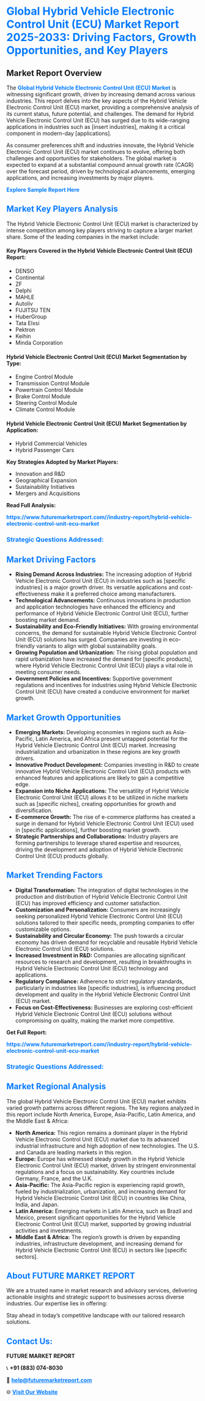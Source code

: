<h1 style="color: #007BFF;">Global Hybrid Vehicle Electronic Control Unit (ECU) Market Report 2025-2033: Driving Factors, Growth Opportunities, and Key Players</h1>

<section id="overview">
<h2>Market Report Overview</h2>
<p>The <a href="https://www.futuremarketreport.com//industry-report/hybrid-vehicle-electronic-control-unit-ecu-market" style="color: #007BFF; text-decoration: none;"><strong>Global Hybrid Vehicle Electronic Control Unit (ECU) Market</strong></a> is witnessing significant growth, driven by increasing demand across various industries. This report delves into the key aspects of the Hybrid Vehicle Electronic Control Unit (ECU) market, providing a comprehensive analysis of its current status, future potential, and challenges. The demand for Hybrid Vehicle Electronic Control Unit (ECU) has surged due to its wide-ranging applications in industries such as [insert industries], making it a critical component in modern-day [applications].</p>
<p>As consumer preferences shift and industries innovate, the Hybrid Vehicle Electronic Control Unit (ECU) market continues to evolve, offering both challenges and opportunities for stakeholders. The global market is expected to expand at a substantial compound annual growth rate (CAGR) over the forecast period, driven by technological advancements, emerging applications, and increasing investments by major players.</p>
</section>

<section id="overview">
<p><a href="https://www.futuremarketreport.com//request-sample/reportId=91503" style="color: #007BFF; text-decoration: none;"><strong>Explore Sample Report Here</strong></a></p>
</section>

<section id="key-players">
<h2 style="color: #007BFF;">Market Key Players Analysis</h2>
<p>The Hybrid Vehicle Electronic Control Unit (ECU) market is characterized by intense competition among key players striving to capture a larger market share. Some of the leading companies in the market include:</p>
<h4>Key Players Covered in the Hybrid Vehicle Electronic Control Unit (ECU) Report:</h4>
<ul><li>DENSO</li><li>Continental</li><li>ZF</li><li>Delphi</li><li>MAHLE</li><li>Autoliv</li><li>FUJITSU TEN</li><li>HuberGroup</li><li>Tata Elxsi</li><li>Pektron</li><li>Keihin</li><li>Minda Corporation</li></ul>
<h4>Hybrid Vehicle Electronic Control Unit (ECU) Market Segmentation by Type:</h4>
<ul><li>Engine Control Module</li><li>Transmission Control Module</li><li>Powertrain Control Module</li><li>Brake Control Module</li><li>Steering Control Module</li><li>Climate Control Module</li></ul>

<h4>Hybrid Vehicle Electronic Control Unit (ECU) Market Segmentation by Application:</h4>
<ul><li>Hybrid Commercial Vehicles</li><li>Hybrid Passenger Cars</li></ul>
<p><strong>Key Strategies Adopted by Market Players:</strong></p>
<ul>
<li>Innovation and R&D</li>
<li>Geographical Expansion</li>
<li>Sustainability Initiatives</li>
<li>Mergers and Acquisitions</li>
</ul>
</section>

<section>
<p><strong>Read Full Analysis: </strong></p><a href="https://www.futuremarketreport.com//industry-report/hybrid-vehicle-electronic-control-unit-ecu-market" style="color: #007BFF; text-decoration: none;"><strong>https://www.futuremarketreport.com//industry-report/hybrid-vehicle-electronic-control-unit-ecu-market</strong></a>
<h3 style="color: #007BFF;">Strategic Questions Addressed:</h3>
</section>

<section id="driving-factors">
<h2 style="color: #007BFF;">Market Driving Factors</h2>
<ul>
<li><strong>Rising Demand Across Industries:</strong> The increasing adoption of Hybrid Vehicle Electronic Control Unit (ECU) in industries such as [specific industries] is a major growth driver. Its versatile applications and cost-effectiveness make it a preferred choice among manufacturers.</li>
<li><strong>Technological Advancements:</strong> Continuous innovations in production and application technologies have enhanced the efficiency and performance of Hybrid Vehicle Electronic Control Unit (ECU), further boosting market demand.</li>
<li><strong>Sustainability and Eco-Friendly Initiatives:</strong> With growing environmental concerns, the demand for sustainable Hybrid Vehicle Electronic Control Unit (ECU) solutions has surged. Companies are investing in eco-friendly variants to align with global sustainability goals.</li>
<li><strong>Growing Population and Urbanization:</strong> The rising global population and rapid urbanization have increased the demand for [specific products], where Hybrid Vehicle Electronic Control Unit (ECU) plays a vital role in meeting consumer needs.</li>
<li><strong>Government Policies and Incentives:</strong> Supportive government regulations and incentives for industries using Hybrid Vehicle Electronic Control Unit (ECU) have created a conducive environment for market growth.</li>
</ul>
</section>

<section id="growth-opportunities">
<h2 style="color: #007BFF;">Market Growth Opportunities</h2>
<ul>
<li><strong>Emerging Markets:</strong> Developing economies in regions such as Asia-Pacific, Latin America, and Africa present untapped potential for the Hybrid Vehicle Electronic Control Unit (ECU) market. Increasing industrialization and urbanization in these regions are key growth drivers.</li>
<li><strong>Innovative Product Development:</strong> Companies investing in R&D to create innovative Hybrid Vehicle Electronic Control Unit (ECU) products with enhanced features and applications are likely to gain a competitive edge.</li>
<li><strong>Expansion into Niche Applications:</strong> The versatility of Hybrid Vehicle Electronic Control Unit (ECU) allows it to be utilized in niche markets such as [specific niches], creating opportunities for growth and diversification.</li>
<li><strong>E-commerce Growth:</strong> The rise of e-commerce platforms has created a surge in demand for Hybrid Vehicle Electronic Control Unit (ECU) used in [specific applications], further boosting market growth.</li>
<li><strong>Strategic Partnerships and Collaborations:</strong> Industry players are forming partnerships to leverage shared expertise and resources, driving the development and adoption of Hybrid Vehicle Electronic Control Unit (ECU) products globally.</li>
</ul>
</section>

<section id="trending-factors">
<h2 style="color: #007BFF;">Market Trending Factors</h2>
<ul>
<li><strong>Digital Transformation:</strong> The integration of digital technologies in the production and distribution of Hybrid Vehicle Electronic Control Unit (ECU) has improved efficiency and customer satisfaction.</li>
<li><strong>Customization and Personalization:</strong> Consumers are increasingly seeking personalized Hybrid Vehicle Electronic Control Unit (ECU) solutions tailored to their specific needs, prompting companies to offer customizable options.</li>
<li><strong>Sustainability and Circular Economy:</strong> The push towards a circular economy has driven demand for recyclable and reusable Hybrid Vehicle Electronic Control Unit (ECU) solutions.</li>
<li><strong>Increased Investment in R&D:</strong> Companies are allocating significant resources to research and development, resulting in breakthroughs in Hybrid Vehicle Electronic Control Unit (ECU) technology and applications.</li>
<li><strong>Regulatory Compliance:</strong> Adherence to strict regulatory standards, particularly in industries like [specific industries], is influencing product development and quality in the Hybrid Vehicle Electronic Control Unit (ECU) market.</li>
<li><strong>Focus on Cost-Effectiveness:</strong> Businesses are exploring cost-efficient Hybrid Vehicle Electronic Control Unit (ECU) solutions without compromising on quality, making the market more competitive.</li>
</ul>
</section>

<section>
<p><strong>Get Full Report: </strong></p><a href="https://www.futuremarketreport.com//industry-report/hybrid-vehicle-electronic-control-unit-ecu-market" style="color: #007BFF; text-decoration: none;"><strong>https://www.futuremarketreport.com//industry-report/hybrid-vehicle-electronic-control-unit-ecu-market</strong></a>
<h3 style="color: #007BFF;">Strategic Questions Addressed:</h3>
</section>


<section id="regional-analysis">
<h2 style="color: #007BFF;">Market Regional Analysis</h2>
<p>The global Hybrid Vehicle Electronic Control Unit (ECU) market exhibits varied growth patterns across different regions. The key regions analyzed in this report include North America, Europe, Asia-Pacific, Latin America, and the Middle East & Africa:</p>
<ul>
<li><strong>North America:</strong> This region remains a dominant player in the Hybrid Vehicle Electronic Control Unit (ECU) market due to its advanced industrial infrastructure and high adoption of new technologies. The U.S. and Canada are leading markets in this region.</li>
<li><strong>Europe:</strong> Europe has witnessed steady growth in the Hybrid Vehicle Electronic Control Unit (ECU) market, driven by stringent environmental regulations and a focus on sustainability. Key countries include Germany, France, and the U.K.</li>
<li><strong>Asia-Pacific:</strong> The Asia-Pacific region is experiencing rapid growth, fueled by industrialization, urbanization, and increasing demand for Hybrid Vehicle Electronic Control Unit (ECU) in countries like China, India, and Japan.</li>
<li><strong>Latin America:</strong> Emerging markets in Latin America, such as Brazil and Mexico, present significant opportunities for the Hybrid Vehicle Electronic Control Unit (ECU) market, supported by growing industrial activities and investments.</li>
<li><strong>Middle East & Africa:</strong> The region’s growth is driven by expanding industries, infrastructure development, and increasing demand for Hybrid Vehicle Electronic Control Unit (ECU) in sectors like [specific sectors].</li>
</ul>
</section>

<footer>
<h2 style="color: #007BFF;">About FUTURE MARKET REPORT</h2>
<p>We are a trusted name in market research and advisory services, delivering actionable insights and strategic support to businesses across diverse industries. Our expertise lies in offering:</p>

<p>Stay ahead in today’s competitive landscape with our tailored research solutions.</p>

<h2 style="color: #007BFF;">Contact Us:</h2>
<p><strong>FUTURE MARKET REPORT</strong></p>
<p>📞 <strong>+91 (883) 074-8030</strong></p>
<p>📧 <strong><a href="mailto:help@futuremarketreport.com" style="color: #007BFF;">help@futuremarketreport.com</a></strong></p>
<p>🌐 <strong><a href="https://www.futuremarketreport.com/" style="color: #007BFF;">Visit Our Website</a></strong></p>
</footer>